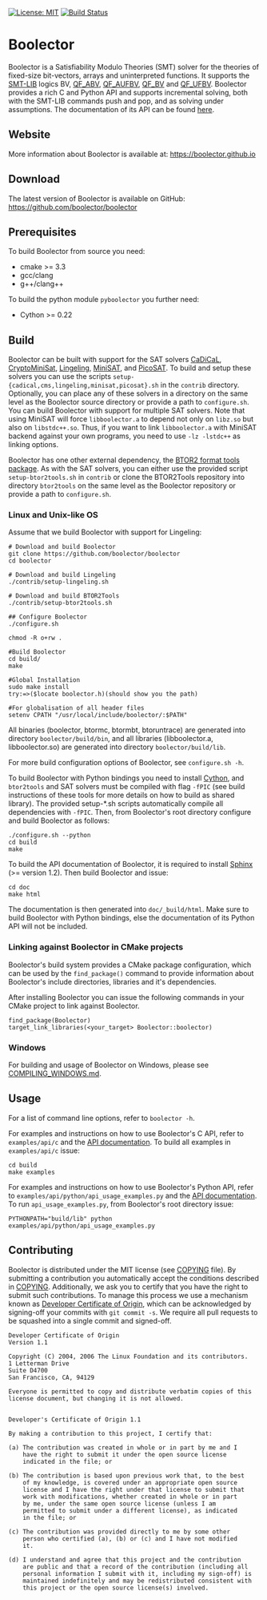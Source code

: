 [![License: MIT](https://img.shields.io/badge/License-MIT-yellow.svg)](https://opensource.org/licenses/MIT)
[![Build Status](https://dev.azure.com/Boolector/Boolector/_apis/build/status/Boolector.boolector?branchName=master)](https://dev.azure.com/Boolector/Boolector/_build/latest?definitionId=1&branchName=master)

# Boolector

Boolector is a Satisfiability Modulo Theories (SMT) solver for the theories
of fixed-size bit-vectors, arrays and uninterpreted functions.
It supports the [SMT-LIB](http://www.smt-lib.org) logics
BV,
[QF_ABV](http://smtlib.cs.uiowa.edu/logics-all.shtml#QF_ABV),
[QF_AUFBV](http://smtlib.cs.uiowa.edu/logics-all.shtml#QF_AUFBV),
[QF_BV](http://smtlib.cs.uiowa.edu/logics-all.shtml#QF_BV) and
[QF_UFBV](http://smtlib.cs.uiowa.edu/logics-all.shtml#QF_UFBV).
Boolector provides a rich C and Python API and supports incremental solving,
both with the SMT-LIB commands push and pop, and as solving under assumptions.
The documentation of its API can be found
[here](https://boolector.github.io/docs).


## Website

More information about Boolector is available at: https://boolector.github.io

## Download

The latest version of Boolector is available on GitHub:
https://github.com/boolector/boolector


## Prerequisites

To build Boolector from source you need:
  * cmake >= 3.3
  * gcc/clang
  * g++/clang++

To build the python module `pyboolector` you further need:
  * Cython >= 0.22


## Build

Boolector can be built with support for the SAT solvers
[CaDiCaL](https://github.com/arminbiere/cadical),
[CryptoMiniSat](https://github.com/msoos/cryptominisat),
[Lingeling](http://fmv.jku.at/lingeling),
[MiniSAT](https://github.com/niklasso/minisat), and
[PicoSAT](http://fmv.jku.at/picosat).
To build and setup these solvers you can use the scripts
`setup-{cadical,cms,lingeling,minisat,picosat}.sh` in the `contrib` directory.
Optionally, you can place any of these solvers in a directory on the same level
as the Boolector source directory or provide a path to `configure.sh`.
You can build Boolector with support for
multiple SAT solvers.
Note that using MiniSAT will force `libboolector.a` to depend not only on
`libz.so` but also on `libstdc++.so`. Thus, if you want to link
`libboolector.a` with MiniSAT backend against your own programs,
you need to use `-lz -lstdc++` as linking options.

Boolector has one other external dependency,
the [BTOR2 format tools package](https://github.com/boolector/btor2tools).
As with the SAT solvers, you can either use the provided script
`setup-btor2tools.sh` in `contrib` or clone the BTOR2Tools repository into
directory `btor2tools` on the same level as the Boolector repository or
provide a path to `configure.sh`.

### Linux and Unix-like OS

Assume that we build Boolector with support for Lingeling:
```
# Download and build Boolector
git clone https://github.com/boolector/boolector
cd boolector

# Download and build Lingeling
./contrib/setup-lingeling.sh

# Download and build BTOR2Tools
./contrib/setup-btor2tools.sh

## Configure Boolector
./configure.sh 

chmod -R o+rw .

#Build Boolector 
cd build/
make

#Global Installation
sudo make install
try:=>($locate boolector.h)(should show you the path)

#For globalisation of all header files
setenv CPATH "/usr/local/include/boolector/:$PATH"
```

All binaries (boolector, btormc, btormbt, btoruntrace) are generated into
directory `boolector/build/bin`,
and all libraries (libboolector.a, libboolector.so) are generated into
directory `boolector/build/lib`.

For more build configuration options of Boolector, see `configure.sh -h`.

To build Boolector with Python bindings you need to install
[Cython](http://cython.org/),
and `btor2tools` and SAT solvers must be compiled with flag `-fPIC`
(see build instructions of these tools for more details on how to build as
shared library). The provided setup-\*.sh scripts automatically compile all
dependencies with `-fPIC`.
Then, from Boolector's root directory configure and build Boolector as follows:
```
./configure.sh --python
cd build
make
```

To build the API documentation of Boolector, it is required to install
[Sphinx](http://www.sphinx-doc.org) (>= version 1.2).
Then build Boolector and issue:
```
cd doc
make html
```
The documentation is then generated into `doc/_build/html`.
Make sure to build Boolector with Python bindings, else the documentation of
its Python API will not be included.

### Linking against Boolector in CMake projects

Boolector's build system provides a CMake package configuration, which can be
used by the `find_package()` command to provide information about Boolector's
include directories, libraries and it's dependencies.

After installing Boolector you can issue the following commands in your CMake
project to link against Boolector.
```
find_package(Boolector)
target_link_libraries(<your_target> Boolector::boolector)
```

### Windows

For building and usage of Boolector on Windows, please see 
[COMPILING_WINDOWS.md](https://github.com/Boolector/boolector/blob/master/COMPILING_WINDOWS.md).

## Usage

For a list of command line options, refer to `boolector -h`.

For examples and instructions on how to use Boolector's C API, refer to
`examples/api/c` and the [API documentation](https://boolector.github.io/docs).
To build all examples in `examples/api/c` issue:
```
cd build
make examples
```

For examples and instructions on how to use Boolector's Python API, refer to
`examples/api/python/api_usage_examples.py`
and the [API documentation](https://boolector.github.io/docs).  
To run `api_usage_examples.py`, from Boolector's root directory issue:
```
PYTHONPATH="build/lib" python examples/api/python/api_usage_examples.py
```

## Contributing

Boolector is distributed under the MIT license
(see [COPYING](https://github.com/Boolector/boolector/blob/master/COPYING)
file).
By submitting a contribution you automatically accept the conditions described
in [COPYING](https://github.com/Boolector/boolector/blob/master/COPYING).
Additionally, we ask you to certify that you have the right to submit such
contributions.
To manage this process we use a mechanism known as
[Developer Certificate of Origin](https://developercertificate.org), which
can be acknowledged by signing-off your commits with `git commit -s`.
We require all pull requests to be squashed into a single commit and
signed-off.


```
Developer Certificate of Origin
Version 1.1

Copyright (C) 2004, 2006 The Linux Foundation and its contributors.
1 Letterman Drive
Suite D4700
San Francisco, CA, 94129

Everyone is permitted to copy and distribute verbatim copies of this
license document, but changing it is not allowed.


Developer's Certificate of Origin 1.1

By making a contribution to this project, I certify that:

(a) The contribution was created in whole or in part by me and I
    have the right to submit it under the open source license
    indicated in the file; or

(b) The contribution is based upon previous work that, to the best
    of my knowledge, is covered under an appropriate open source
    license and I have the right under that license to submit that
    work with modifications, whether created in whole or in part
    by me, under the same open source license (unless I am
    permitted to submit under a different license), as indicated
    in the file; or

(c) The contribution was provided directly to me by some other
    person who certified (a), (b) or (c) and I have not modified
    it.

(d) I understand and agree that this project and the contribution
    are public and that a record of the contribution (including all
    personal information I submit with it, including my sign-off) is
    maintained indefinitely and may be redistributed consistent with
    this project or the open source license(s) involved.
```
